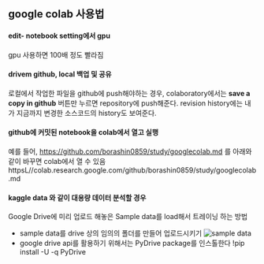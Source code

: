 ## google colab 사용법

#### edit- notebook setting에서  gpu
 gpu 사용하면 100배 정도 빨라짐
 
#### drivem github, local 백업 및 공유
 로컬에서 작업한 파일을 github에 push해야하는 경우, colaboratory에서는 **save a copy in github** 버튼만 누르면 repository에 push해준다.
 revision history에는 내가 지금까지 변경한 소스코드의 history도 보여준다.
 
#### github에 커밋된 notebook을 colab에서 열고 실행

예를 들어, 
  https://github.com/borashin0859/study/googlecolab.md
  를 아래와 같이 바꾸면 colab에서 열 수 있음
  httpsL//colab.research.google.com/github/borashin0859/study/googlecolab.md
 
#### kaggle data 와 같이 대용량 데이터 분석할 경우
  Google Drive에 미리 업로드 해놓은 Sample data를 load해서 트레이닝 하는 방법
  * sample data를 drive 상의 임의의 폴더를 만들어 업로드시키기
  ![sample data](https://teddylee777.github.io/images/2018-09-07/image-20180907020018519.png)
  * google drive api를 활용하기 위해서는   PyDrive package를 인스톨한다
      !pip install -U -q PyDrive
